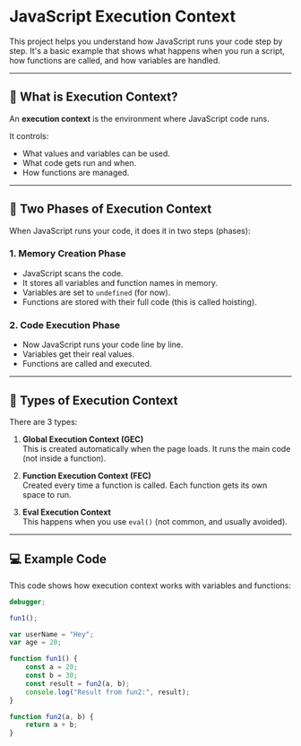 # JavaScript Execution Context

This project helps you understand how JavaScript runs your code step by step. It's a basic example that shows what happens when you run a script, how functions are called, and how variables are handled.

---

## 📘 What is Execution Context?

An **execution context** is the environment where JavaScript code runs.

It controls:
- What values and variables can be used.
- What code gets run and when.
- How functions are managed.

---

## 🔁 Two Phases of Execution Context

When JavaScript runs your code, it does it in two steps (phases):

### 1. Memory Creation Phase
- JavaScript scans the code.
- It stores all variables and function names in memory.
- Variables are set to `undefined` (for now).
- Functions are stored with their full code (this is called hoisting).

### 2. Code Execution Phase
- Now JavaScript runs your code line by line.
- Variables get their real values.
- Functions are called and executed.

---

## 🧠 Types of Execution Context

There are 3 types:

1. **Global Execution Context (GEC)**  
   This is created automatically when the page loads. It runs the main code (not inside a function).

2. **Function Execution Context (FEC)**  
   Created every time a function is called. Each function gets its own space to run.

3. **Eval Execution Context**  
   This happens when you use `eval()` (not common, and usually avoided).

---

## 💻 Example Code

This code shows how execution context works with variables and functions:

```js
debugger;

fun1();

var userName = "Hey";
var age = 20;

function fun1() {
    const a = 20;
    const b = 30;
    const result = fun2(a, b);
    console.log("Result from fun2:", result);
}

function fun2(a, b) {
    return a + b;
}
```
